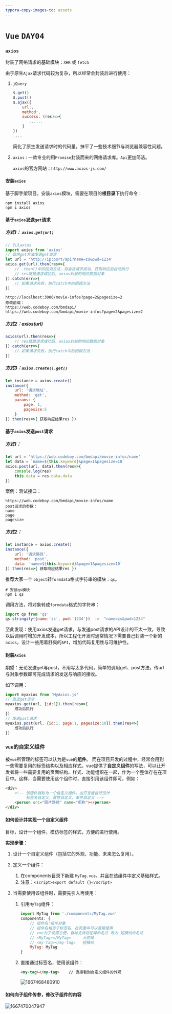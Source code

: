 ```yaml
---
typora-copy-images-to: assets
---
```


# `Vue` `DAY04`

### `axios`

封装了网络请求的基础模块：`XHR` 或 `fetch`  

由于原生`Ajax`请求代码较为复杂，所以经常会封装后进行使用：

1. `jQuery`   

   ```javascript
   $.get()
   $.post()
   $.ajax({
       url:,
       method:,
       success: (res)=>{
          ......
       }
   })
   ....
   ```

   简化了原生发送请求时的代码量，抹平了一些技术细节与浏览器兼容性问题。

2. `axios` : 一款专业的用`Promise`封装而来的网络请求库。`Api`更加简洁。

   `axios`的官方网站：`http://www.axios-js.com/`



#### 安装`axios`

基于脚手架项目，安装`axios`模块，需要在项目的**根目录**下执行命令： 

```shell
npm install axios
npm i axios
```



#### 基于`axios`发送`get`请求

##### 方式1： `axios.get(url)`

```javascript
// 引入axios
import axios from 'axios'
// 调用get方法发送get请求
let url = 'http://ip:port/api?name=zs&pwd=1234'
axios.get(url).then(res=>{
    // .then()中的回调方法，将会在请求成功，获取响应后自动执行
    // res就是请求成功后，axios封装的响应数据对象 
}).catch(err=>{
    // 如果请求失败，执行catch中的回调方法
})
```

```
http://localhost:3000/movie-infos?page=2&pagesize=2
修改前缀：
https://web.codeboy.com/bmdapi/
https://web.codeboy.com/bmdapi/movie-infos?page=2&pagesize=2
```

##### 方式2：axios(url)

```javascript
axios(url).then(res=>{
    // res就是请求成功后，axios封装的响应数据对象 
}).catch(err=>{
    // 如果请求失败，执行catch中的回调方法
})
```

##### 方式3：`axios.create().get()`

```javascript
let instance = axios.create()
instance({
    url: '请求地址',
    method: 'get',
    params: {
        page: 1, 
        pagesize:5
    }
}).then(res=>{ 获取响应结果res })
```



#### 基于`axios`发送`post`请求

##### 方式1：

```javascript
let url = 'https://web.codeboy.com/bmdapi/movie-infos/name'
let data = `name=${this.keyword}&page=1&pagesize=10`
axios.post(url, data).then(res=>{
    console.log(res)
    this.data = res.data.data
})
```

案例：测试接口：

```
https://web.codeboy.com/bmdapi/movie-infos/name
post请求的参数：
name
page
pagesize
```

##### 方式2：

```javascript
let instance = axios.create()
instance({
    url: '请求路径',
    method: 'post',
    data: `name=${this.keyword}&page=1&pagesize=10`
}).then(res=>{ 获取响应结果res })
```

推荐大家一个 `object`转`formdata`格式字符串的模块：`qs`。

```shell
# 安装qs模块
npm i qs 
```

调用方法，将对象转成`formdata`格式的字符串： 

```javascript
import qs from 'qs'
qs.stringify({name:'zs', pwd:'1234'})  ->  "name=zs&pwd=1234"
```



至此发现：使用axios发送get请求，与发送post请求的API设计的不太一致，导致以后调用时增加开发成本，所以工程化开发时通常情况下需要自己封装一个新的`axios`，设计一些用着舒爽的`API`，增加代码复用性与可维护性。



#### 封装`Axios`

期望：无论发送get与post，不用写太多代码，简单的调用get、post方法，传url与对象参数即可完成请求的发送与响应的接收。

如下调用：

```javascript
import myaxios from 'MyAxios.js'
// 发送get请求
myaxios.get(url, {id:1}).then(res=>{
    成功后执行
})
// 发送post请求
myaxios.post(url, {id:1, page:1, pagesize:10}).then(res=>{
    成功后执行
})
```



### `vue`的自定义组件

被`vue`所管理的标签可以认为是`vue`的**组件**。 而在项目开发的过程中，经常会用到一些需要复用的标签结构以及相应样式。vue提供了**自定义组件**的写法，可以让开发者将一些需要复用的页面结构、样式、功能组织在一起，作为一个整体存在在项目中。这样，当需要使用这个组件时，直接引用该组件即可，例如：

```html
<div>
    <!-- 该组件就称为一个自定义组件，由开发者自行设计
         标签名自定义，属性自定义，事件自定义 -->
	<person src="图片路径" name="昵称"></person>
</div>
```



#### 如何设计并实现一个自定义组件

目标，设计一个组件，模仿标签的样式，方便的进行使用。

**实现步骤：**

1. 设计一个自定义组件（包括它的外观、功能、未来怎么复用）。

2. 定义一个组件：

   1. 在components目录下新建   `MyTag.vue`。并且在该组件中定义基础样式。
   2. 注意：`<script>export default {}</script>`

3. 当需要使用该组件时，需要先引入再使用：

   1. 引用`MyTag`组件：

      ```javascript
      import MyTag from './components/MyTag.vue'
      components: {
          // 组件名:组件对象    
          // 组件名相当于标签名，在页面中可以直接使用
          // vue为了使用方便，自动支持将驼峰命名法 改为 短横线命名法
          // <MyTag></MyTag>     大驼峰
          // <my-tag></my-tag>   短横线
          MyTag: MyTag
      }
      ```

   2. 直接通过标签名，使用该组件：

      ```html
      <my-tag></my-tag>    // 直接看到自定义组件的外观
      ```

      ![1667468480910](https://gitee.com/mingxuchn/code2207/raw/master/day04/note/assets/1667468480910.png)



#### 如何向子组件传参，修改子组件的内容

![1667470047947](https://gitee.com/mingxuchn/code2207/raw/master/day04/note/assets/1667470047947.png)







